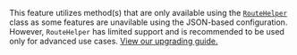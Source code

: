 <Callout type="important">

This feature utilizes method(s) that are only available using the [`RouteHelper`](/docs/api/core/classes/router_RouteHelper.default.html) class as some features are unavilable using the JSON-based configuration. However, `RouteHelper` has limited support and is recommended to be used only for advanced use cases. [View our upgrading guide.](/guides/v7/upgrading)

</Callout>
